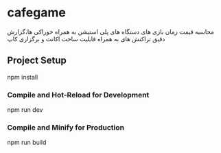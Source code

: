 # cafegame

محاسبه قیمت زمان بازی های دستگاه های  پلی استیشن به همراه خوراکی ها،گزارش دقیق تراکنش های به همراه قابلیت ساخت اکانت و برگزاری کاپ


## Project Setup
npm install

### Compile and Hot-Reload for Development
npm run dev


### Compile and Minify for Production
npm run build

